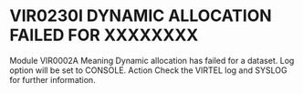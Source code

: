 # VIR0230I DYNAMIC ALLOCATION FAILED FOR XXXXXXXX
Module
    VIR0002A
Meaning
    Dynamic allocation has failed for a dataset. Log option will be set to CONSOLE.
Action
    Check the VIRTEL log and SYSLOG for further information.

